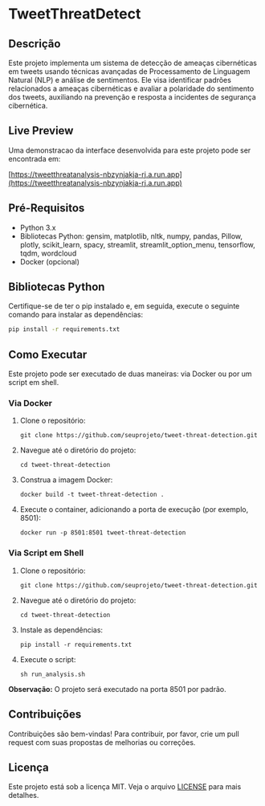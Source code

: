 # TweetThreatDetect

## Descrição
Este projeto implementa um sistema de detecção de ameaças cibernéticas em tweets usando técnicas avançadas de Processamento de Linguagem Natural (NLP) e análise de sentimentos. Ele visa identificar padrões relacionados a ameaças cibernéticas e avaliar a polaridade do sentimento dos tweets, auxiliando na prevenção e resposta a incidentes de segurança cibernética.

## Live Preview
Uma demonstracao da interface desenvolvida para este projeto pode ser encontrada em:

[https://tweetthreatanalysis-nbzynjakja-rj.a.run.app](https://tweetthreatanalysis-nbzynjakja-rj.a.run.app)


## Pré-Requisitos
- Python 3.x
- Bibliotecas Python: gensim, matplotlib, nltk, numpy, pandas, Pillow, plotly, scikit_learn, spacy, streamlit, streamlit_option_menu, tensorflow, tqdm, wordcloud
- Docker (opcional)

## Bibliotecas Python
Certifique-se de ter o pip instalado e, em seguida, execute o seguinte comando para instalar as dependências:

```bash
pip install -r requirements.txt
```

## Como Executar
Este projeto pode ser executado de duas maneiras: via Docker ou por um script em shell.

### Via Docker
1. Clone o repositório:
   ```
   git clone https://github.com/seuprojeto/tweet-threat-detection.git
   ```
2. Navegue até o diretório do projeto:
   ```
   cd tweet-threat-detection
   ```
3. Construa a imagem Docker:
   ```
   docker build -t tweet-threat-detection .
   ```
4. Execute o container, adicionando a porta de execução (por exemplo, 8501):
   ```
   docker run -p 8501:8501 tweet-threat-detection
   ```

### Via Script em Shell
1. Clone o repositório:
   ```
   git clone https://github.com/seuprojeto/tweet-threat-detection.git
   ```
2. Navegue até o diretório do projeto:
   ```
   cd tweet-threat-detection
   ```
3. Instale as dependências:
   ```
   pip install -r requirements.txt
   ```
4. Execute o script:
   ```
   sh run_analysis.sh
   ```

**Observação:** O projeto será executado na porta 8501 por padrão.

## Contribuições
Contribuições são bem-vindas! Para contribuir, por favor, crie um pull request com suas propostas de melhorias ou correções.

## Licença
Este projeto está sob a licença MIT. Veja o arquivo [LICENSE](LICENSE) para mais detalhes.
